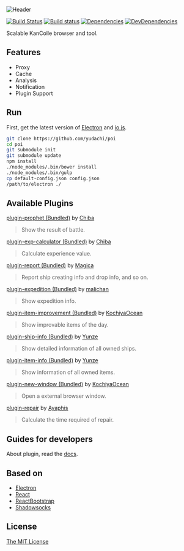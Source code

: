![Header](https://raw.githubusercontent.com/yudachi/poi/master/assets/img/header.png)

[![Build Status](https://travis-ci.org/yudachi/poi.svg?branch=master)](https://travis-ci.org/yudachi/poi)
[![Build status](https://ci.appveyor.com/api/projects/status/bpa1dvvjt33xxx5n?svg=true)](https://ci.appveyor.com/project/magica/poi)
[![Dependencies](https://david-dm.org/yudachi/poi.svg)](https://david-dm.org/yudachi/poi)
[![DevDependencies](https://david-dm.org/yudachi/poi/dev-status.svg)](https://david-dm.org/yudachi/poi#info=devDependencies)

Scalable KanColle browser and tool.

## Features

+ Proxy
+ Cache
+ Analysis
+ Notification
+ Plugin Support

## Run

First, get the latest version of [Electron](https://github.com/atom/electron) and [io.js](https://iojs.org).

```bash
git clone https://github.com/yudachi/poi
cd poi
git submodule init
git submodule update
npm install
./node_modules/.bin/bower install
./node_modules/.bin/gulp
cp default-config.json config.json
/path/to/electron ./
```

## Available Plugins
[plugin-prophet (Bundled)](https://github.com/yudachi/plugin-prophet) by [Chiba](https://github.com/Chibaheit)
> Show the result of battle.

[plugin-exp-calculator (Bundled)](https://github.com/yudachi/plugin-exp-calculator) by [Chiba](https://github.com/Chibaheit)
> Calculate experience value.

[plugin-report (Bundled)](https://github.com/yudachi/plugin-report) by [Magica](https://github.com/magicae)
> Report ship creating info and drop info, and so on.

[plugin-expedition (Bundled)](https://github.com/yudachi/plugin-expedition) by [malichan](https://github.com/malichan)
> Show expedition info.

[plugin-item-improvement (Bundled)](https://github.com/yudachi/plugin-item-improvement) by [KochiyaOcean](https://github.com/KochiyaOcean)
> Show improvable items of the day.

[plugin-ship-info (Bundled)](https://github.com/yudachi/plugin-ship-info) by [Yunze](https://github.com/myzwillmake)
> Show detailed information of all owned ships.

[plugin-item-info (Bundled)](https://github.com/yudachi/plugin-item-info) by [Yunze](https://github.com/myzwillmake)
> Show information of all owned items.

[plugin-new-window (Bundled)](https://github.com/yudachi/plugin-new-window) by [KochiyaOcean](https://github.com/KochiyaOcean)
> Open a external browser window.

[plugin-repair](https://github.com/Ayaphis/plugin-repair) by [Ayaphis](https://github.com/Ayaphis)
> Calculate the time required of repair.

## Guides for developers

About plugin, read the [docs](https://github.com/yudachi/poi/tree/master/docs).

## Based on

+ [Electron](https://github.com/atom/electron)
+ [React](https://github.com/facebook/react)
+ [ReactBootstrap](https://github.com/react-bootstrap/react-bootstrap/)
+ [Shadowsocks](https://github.com/shadowsocks/shadowsocks)

## License
[The MIT License](https://github.com/yudachi/poi/blob/master/LICENSE)
